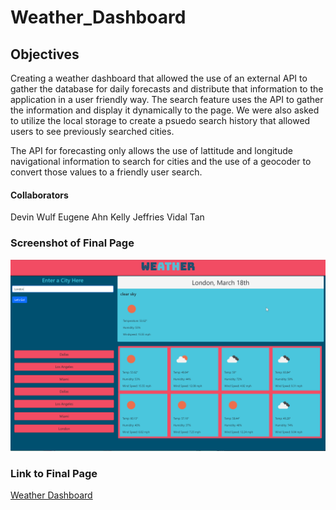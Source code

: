 # Weather_Dashboard

## Objectives

Creating a weather dashboard that allowed the use of an external API to gather the database for daily forecasts and distribute that information to the application in a user friendly way. The search feature uses the API to gather the information and display it dynamically to the page. We were also asked to utilize the local storage to create a psuedo search history that allowed users to see previously searched cities. 

The API for forecasting only allows the use of lattitude and longitude navigational information to search for cities and the use of a geocoder to convert those values to a friendly user search. 

#### Collaborators

Devin Wulf
Eugene Ahn
Kelly Jeffries
Vidal Tan

### Screenshot of Final Page

![Screenshot](./assets/images/screenshot.png)

### Link to Final Page

[Weather Dashboard](https://victorini1.github.io/Weather_Dashboard/)